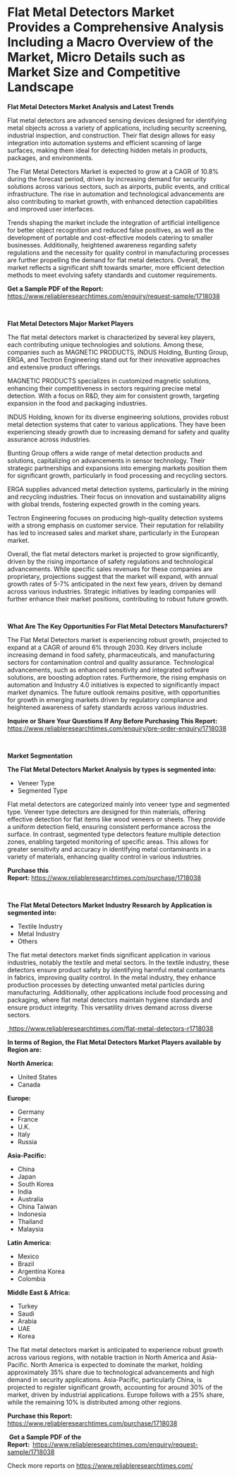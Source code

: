 <p><h1>Flat Metal Detectors Market Provides a Comprehensive Analysis Including a Macro Overview of the Market, Micro Details such as Market Size and Competitive Landscape</h1></p><p><strong>Flat Metal Detectors Market Analysis and Latest Trends</strong></p>
<p><p>Flat metal detectors are advanced sensing devices designed for identifying metal objects across a variety of applications, including security screening, industrial inspection, and construction. Their flat design allows for easy integration into automation systems and efficient scanning of large surfaces, making them ideal for detecting hidden metals in products, packages, and environments.</p><p>The Flat Metal Detectors Market is expected to grow at a CAGR of 10.8% during the forecast period, driven by increasing demand for security solutions across various sectors, such as airports, public events, and critical infrastructure. The rise in automation and technological advancements are also contributing to market growth, with enhanced detection capabilities and improved user interfaces.</p><p>Trends shaping the market include the integration of artificial intelligence for better object recognition and reduced false positives, as well as the development of portable and cost-effective models catering to smaller businesses. Additionally, heightened awareness regarding safety regulations and the necessity for quality control in manufacturing processes are further propelling the demand for flat metal detectors. Overall, the market reflects a significant shift towards smarter, more efficient detection methods to meet evolving safety standards and customer requirements.</p></p>
<p><strong>Get a Sample PDF of the Report:&nbsp;</strong> <a href="https://www.reliableresearchtimes.com/enquiry/request-sample/1718038?utm_campaign=3311&utm_medium=2&utm_source=Github&utm_content=ia&utm_term=10042025&utm_id=flat-metal-detectors">https://www.reliableresearchtimes.com/enquiry/request-sample/1718038</a></p>
<p>&nbsp;</p>
<p><strong>Flat Metal Detectors Major Market Players</strong></p>
<p><p>The flat metal detectors market is characterized by several key players, each contributing unique technologies and solutions. Among these, companies such as MAGNETIC PRODUCTS, INDUS Holding, Bunting Group, ERGA, and Tectron Engineering stand out for their innovative approaches and extensive product offerings.</p><p>MAGNETIC PRODUCTS specializes in customized magnetic solutions, enhancing their competitiveness in sectors requiring precise metal detection. With a focus on R&D, they aim for consistent growth, targeting expansion in the food and packaging industries.</p><p>INDUS Holding, known for its diverse engineering solutions, provides robust metal detection systems that cater to various applications. They have been experiencing steady growth due to increasing demand for safety and quality assurance across industries.</p><p>Bunting Group offers a wide range of metal detection products and solutions, capitalizing on advancements in sensor technology. Their strategic partnerships and expansions into emerging markets position them for significant growth, particularly in food processing and recycling sectors.</p><p>ERGA supplies advanced metal detection systems, particularly in the mining and recycling industries. Their focus on innovation and sustainability aligns with global trends, fostering expected growth in the coming years.</p><p>Tectron Engineering focuses on producing high-quality detection systems with a strong emphasis on customer service. Their reputation for reliability has led to increased sales and market share, particularly in the European market.</p><p>Overall, the flat metal detectors market is projected to grow significantly, driven by the rising importance of safety regulations and technological advancements. While specific sales revenues for these companies are proprietary, projections suggest that the market will expand, with annual growth rates of 5-7% anticipated in the next few years, driven by demand across various industries. Strategic initiatives by leading companies will further enhance their market positions, contributing to robust future growth.</p></p>
<p>&nbsp;</p>
<p><strong>What Are The Key Opportunities For Flat Metal Detectors Manufacturers?</strong></p>
<p><p>The Flat Metal Detectors market is experiencing robust growth, projected to expand at a CAGR of around 6% through 2030. Key drivers include increasing demand in food safety, pharmaceuticals, and manufacturing sectors for contamination control and quality assurance. Technological advancements, such as enhanced sensitivity and integrated software solutions, are boosting adoption rates. Furthermore, the rising emphasis on automation and Industry 4.0 initiatives is expected to significantly impact market dynamics. The future outlook remains positive, with opportunities for growth in emerging markets driven by regulatory compliance and heightened awareness of safety standards across various industries.</p></p>
<p><strong>Inquire or Share Your Questions If Any Before Purchasing This Report:</strong> <a href="https://www.reliableresearchtimes.com/enquiry/pre-order-enquiry/1718038?utm_campaign=3311&utm_medium=2&utm_source=Github&utm_content=ia&utm_term=10042025&utm_id=flat-metal-detectors">https://www.reliableresearchtimes.com/enquiry/pre-order-enquiry/1718038</a></p>
<p>&nbsp;</p>
<p><strong>Market Segmentation</strong></p>
<p><strong>The Flat Metal Detectors Market Analysis by types is segmented into:</strong></p>
<p><ul><li>Veneer Type</li><li>Segmented Type</li></ul></p>
<p><p>Flat metal detectors are categorized mainly into veneer type and segmented type. Veneer type detectors are designed for thin materials, offering effective detection for flat items like wood veneers or sheets. They provide a uniform detection field, ensuring consistent performance across the surface. In contrast, segmented type detectors feature multiple detection zones, enabling targeted monitoring of specific areas. This allows for greater sensitivity and accuracy in identifying metal contaminants in a variety of materials, enhancing quality control in various industries.</p></p>
<p><strong>Purchase this Report:&nbsp;</strong><a href="https://www.reliableresearchtimes.com/purchase/1718038?utm_campaign=3311&utm_medium=2&utm_source=Github&utm_content=ia&utm_term=10042025&utm_id=flat-metal-detectors">https://www.reliableresearchtimes.com/purchase/1718038</a></p>
<p>&nbsp;</p>
<p><strong>The Flat Metal Detectors Market Industry Research by Application is segmented into:</strong></p>
<p><ul><li>Textile Industry</li><li>Metal Industry</li><li>Others</li></ul></p>
<p><p>The flat metal detectors market finds significant application in various industries, notably the textile and metal sectors. In the textile industry, these detectors ensure product safety by identifying harmful metal contaminants in fabrics, improving quality control. In the metal industry, they enhance production processes by detecting unwanted metal particles during manufacturing. Additionally, other applications include food processing and packaging, where flat metal detectors maintain hygiene standards and ensure product integrity. This versatility drives demand across diverse sectors.</p></p>
<p><a href="https://www.reliableresearchtimes.com/flat-metal-detectors-r1718038?utm_campaign=3311&utm_medium=2&utm_source=Github&utm_content=ia&utm_term=10042025&utm_id=flat-metal-detectors">&nbsp;https://www.reliableresearchtimes.com/flat-metal-detectors-r1718038</a></p>
<p><strong>In terms of Region, the Flat Metal Detectors Market Players available by Region are:</strong></p>
<p>
    <p> <strong> North America: </strong>
        <ul>
            <li>United States</li>
            <li>Canada</li>
        </ul>
        </p> 
    <p> <strong> Europe: </strong>
        <ul>
            <li>Germany</li>
            <li>France</li>
            <li>U.K.</li>
            <li>Italy</li>
            <li>Russia</li>
        </ul>
        </p> 
    <p> <strong> Asia-Pacific: </strong>
        <ul>
            <li>China</li>
            <li>Japan</li>
            <li>South Korea</li>
            <li>India</li>
            <li>Australia</li>
            <li>China Taiwan</li>
            <li>Indonesia</li>
            <li>Thailand</li>
            <li>Malaysia</li>
        </ul>
        </p> 
    <p> <strong> Latin America: </strong>
        <ul>
            <li>Mexico</li>
            <li>Brazil</li>
            <li>Argentina Korea</li>
            <li>Colombia</li>
        </ul>
        </p> 
    <p> <strong> Middle East & Africa: </strong>
        <ul>
            <li>Turkey</li>
            <li>Saudi</li>
            <li>Arabia</li>
            <li>UAE</li>
            <li>Korea</li>
        </ul>
    </p>
    </p>
<p><p>The flat metal detectors market is anticipated to experience robust growth across various regions, with notable traction in North America and Asia-Pacific. North America is expected to dominate the market, holding approximately 35% share due to technological advancements and high demand in security applications. Asia-Pacific, particularly China, is projected to register significant growth, accounting for around 30% of the market, driven by industrial applications. Europe follows with a 25% share, while the remaining 10% is distributed among other regions.</p></p>
<p><strong>Purchase this Report: </strong><a href="https://www.reliableresearchtimes.com/purchase/1718038?utm_campaign=3311&utm_medium=2&utm_source=Github&utm_content=ia&utm_term=10042025&utm_id=flat-metal-detectors">https://www.reliableresearchtimes.com/purchase/1718038</a></p>
<p>&nbsp;<strong>Get a Sample PDF of the Report:&nbsp;&nbsp;</strong><a href="https://www.reliableresearchtimes.com/enquiry/request-sample/1718038?utm_campaign=3311&utm_medium=2&utm_source=Github&utm_content=ia&utm_term=10042025&utm_id=flat-metal-detectors">https://www.reliableresearchtimes.com/enquiry/request-sample/1718038</a></p>
<p><strong></strong></p>
<p>Check more reports on <a href="https://www.reliableresearchtimes.com/?utm_campaign=3311&utm_medium=2&utm_source=Github&utm_content=ia&utm_term=10042025&utm_id=flat-metal-detectors">https://www.reliableresearchtimes.com/</a></p>